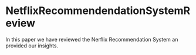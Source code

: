 # NetflixRecommendendationSystemReview
In this paper we have reviewed the Nerflix Recommendation System an provided our insights.
